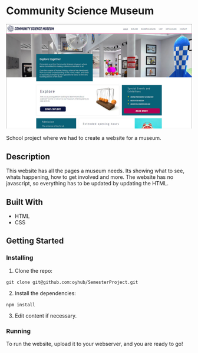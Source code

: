 # Community Science Museum

![Community Science Museum web page](/images/CSM.jpg)

School project where we had to create a website for a museum.

## Description

This website has all the pages a museum needs. Its showing what to see, whats happening, how to get involved and more. The website has no javascript, so everything has to be updated by updating the HTML.

## Built With

- HTML
- CSS

## Getting Started

### Installing

1. Clone the repo:

```
git clone git@github.com:oyhub/SemesterProject.git
```

2. Install the dependencies:

```
npm install
```

3. Edit content if necessary.

### Running

To run the website, upload it to your webserver, and you are ready to go!
